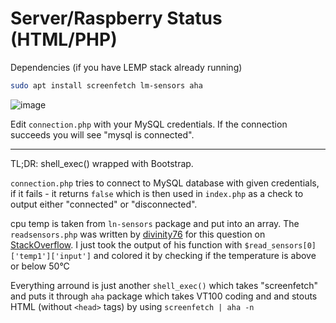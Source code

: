 
# Server/Raspberry Status (HTML/PHP)

Dependencies (if you have LEMP stack already running)
```bash
sudo apt install screenfetch lm-sensors aha
```
![image](https://user-images.githubusercontent.com/9251667/122269712-2e542b00-cee6-11eb-9683-539cde3972e0.png)

Edit `connection.php` with your MySQL credentials. If the connection succeeds you will see "mysql is connected".

---
TL;DR: shell_exec() wrapped with Bootstrap.

`connection.php` tries to connect to MySQL database with given credentials, if it fails - it returns `false` which is then used in `index.php` as a check to output either "connected" or "disconnected".

cpu temp is taken from `ln-sensors` package and put into an array. The `readsensors.php` was written by [divinity76](https://github.com/divinity76) for this question on [StackOverflow](https://stackoverflow.com/users/1067003/hanshenrik).
I just took the output of his function with `$read_sensors[0]['temp1']['input']` and colored it by checking if the temperature is above or below 50°C

Everything arround is just another `shell_exec()` which takes "screenfetch" and puts it through `aha` package which takes VT100 coding and and stouts HTML (without `<head>` tags) by using `screenfetch | aha -n`
